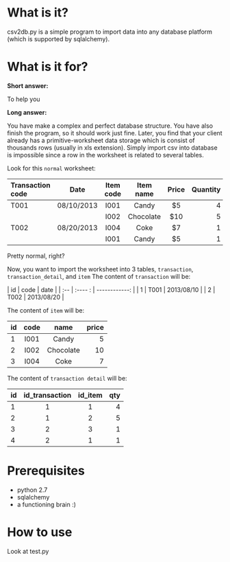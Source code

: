 What is it?
===========

csv2db.py is a simple program to import data into any database platform (which is supported by sqlalchemy).

What is it for?
===============

__Short answer:__

To help you

__Long answer:__ 

You have make a complex and perfect database structure. You have also finish the program, so it should work just fine. Later, you find that your client already has a primitive-worksheet data storage which is consist of thousands rows (usually in xls extension). Simply import csv into database is impossible since a row in the worksheet is related to several tables.

Look for this `normal` worksheet: 

| Transaction code  | Date          | Item code     | Item name     | Price        | Quantity     |
| :---------------- | :-----------: | :-----------: | :-----------: | :----------: | -----------: |
| T001              | 08/10/2013    | I001          | Candy         | $5           | 4            |
|                   |               | I002          | Chocolate     | $10          | 5            |
| T002              | 08/20/2013    | I004          | Coke          | $7           | 1            |
|                   |               | I001          | Candy         | $5           | 1            |


Pretty normal, right?

Now, you want to import the worksheet into 3 tables, `transaction`, `transaction_detail`, and `item`
The content of `transaction` will be:


| id  | code    | date          |
| :-- | :---- : | ------------: |
| 1   | T001    | 2013/08/10    |
| 2   | T002    | 2013/08/20    |


The content of `item` will be:

| id  | code     | name          | price       |
| :-- | :------: | :-----------: | ----------: |
| 1   | I001     | Candy         | 5           |
| 2   | I002     | Chocolate     | 10          |
| 3   | I004     | Coke          | 7           |

The content of `transaction detail` will be:

| id  | id_transaction   | id_item     | qty     |
| :-- | :--------------: | :---------: | ------: |
| 1   | 1                | 1           | 4       |
| 2   | 1                | 2           | 5       |
| 3   | 2                | 3           | 1       |
| 4   | 2                | 1           | 1       |



Prerequisites
=============

* python 2.7
* sqlalchemy
* a functioning brain :)

How to use
==========

Look at test.py